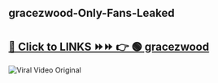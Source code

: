 
 ## gracezwood-Only-Fans-Leaked

# <h2><a href="https://clipsfans.com/gracezwood&ref=git">🔗 Click to LINKS ⏩⏩ 👉 🟢 gracezwood </a></h2>

<a href="https://clipsfans.com/gracezwood&ref=git" rel="nofollow" data-target="animated-image.originalLink"><img src="https://i.ibb.co.com/xMMVF88/686577567.gif" alt="Viral Video Original" style="max-width: 100%; display: inline-block;" data-target="animated-image.originalImage"></a>

